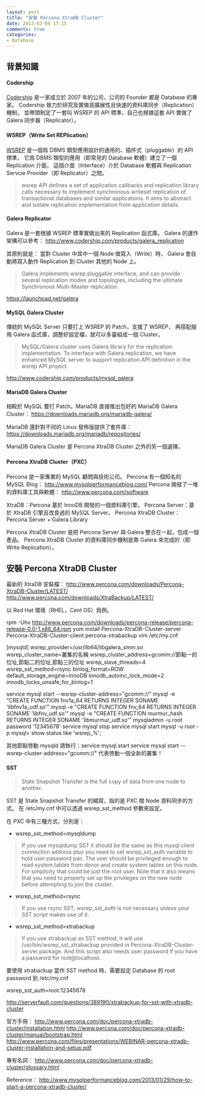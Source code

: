 ```yaml
---
layout: post
title: "安裝 Percona XtraDB Cluster"
date: 2013-03-04 17:15
comments: true
categories:
- Database
---
```


## 背景知識
 
 
#### Codership

[Codership][1] 是一家成立於 2007 年的公司，公司的 Founder 都是 Database 的專家。
Codership 致力於研究及實做高擴展性且快速的資料庫同步（Replication）機制，
並帶頭制定了一套叫 WSREP 的 API 標準，自己也根據這套 API 實做了 Galera 同步器（Replicator）。
 
#### WSREP（Write Set REPlication）

[WSREP][2] 是一個爲 DBMS 類型應用設計的通用的、插件式（pluggable）的 API 標準，
它爲 DBMS 類型的應用（即常見的 Database 軟體）建立了一個 Replication 介面，
這個介面（Interface）介於 Database 軟體與 Replication Servcie Provider（即 Replicator）之間。

> wsrep API defines a set of application callbacks and replication library calls necessary to implement synchronous writeset replication of transactional databases and similar applications. It aims to abstract and isolate replication implementation from application details.

#### Galera Replicator

Galera 是一套根據 WSREP 標準實做出來的 Replication 函式庫。
Galera 的運作架構可以參考：<i class="icon-external-link icon-sx"> </i><http://www.codership.com/products/galera_replication>

其原則就是：
當對 Cluster 中其中一個 Node 做寫入（Write）時，
Galera 會自動將寫入動作 Replication 到 Cluster 其他的 Node 上。

> Galera implements wsrep pluggable interface, and can provide several replication modes and topologies, including the ultimate Synchronous Multi-Master replication.

<i class="icon-external-link icon-sx"> </i><https://launchpad.net/galera>


#### MySQL Galera Cluster

傳統的 MySQL Server 只要打上 WSREP 的 Patch，支援了 WSREP，
再搭配服用 Galera 函式庫，調整好設定檔，就可以多臺組成一個 Cluster。

> MySQL/Galera cluster uses Galera library for the replication implementation. To interface with Galera replication, we have enhanced MySQL server to support replication API definition in the wsrep API project.

<i class="icon-external-link icon-sx"> </i><http://www.codership.com/products/mysql_galera>


#### MariaDB Galera Cluster

相較於 MySQL 要打 Patch，MariaDB 直接推出包好的 MariaDB Galera Cluster：
<i class="icon-external-link icon-sx"> </i><https://downloads.mariadb.org/mariadb-galera/>

MariaDB 還針對不同的 Linux 發佈版提供了套件庫：
<i class="icon-external-link icon-sx"> </i><https://downloads.mariadb.org/mariadb/repositories/>

MariaDB Galera Cluster 是 Percona XtraDB Cluster 之外的另一個選擇。


#### Percona XtraDB Cluster（PXC）

Percona 是一家專業的 MySQL 顧問與技術公司。
Percona 有一個知名的 MySQL Blog：<i class="icon-external-link icon-sx"> </i><http://www.mysqlperformanceblog.com/> 
Percona 開發了一堆的資料庫工具與軟體：<i class="icon-external-link icon-sx"> </i><http://www.percona.com/software> 

XtraDB：Percona 基於 InnoDB 開發的一個資料庫引擎。
Percona Server：基於 XtraDB 引擎且改良過的 MySQL Server。
Percona XtraDB Cluster：Percona Server + Galera Library

Percona XtraDB Cluster 是把 Percona Server 與 Galera 整合在一起，包成一個產品。
Percona XtraDB Cluster 的資料庫同步機制是靠 Galera 來完成的（即 Write Replication）。 


## 安裝 Percona XtraDB Cluster
 
最新的 XtraDB 安裝檔：
<i class="icon-external-link icon-sx"> </i><http://www.percona.com/downloads/Percona-XtraDB-Cluster/LATEST/>
<i class="icon-external-link icon-sx"> </i><http://www.percona.com/downloads/XtraBackup/LATEST/>

以 Red Hat 環境（RHEL，Cent OS）爲例。

rpm -Uhv http://www.percona.com/downloads/percona-release/percona-release-0.0-1.x86_64.rpm
yum install Percona-XtraDB-Cluster-server Percona-XtraDB-Cluster-client percona-xtrabackup
vim /etc/my.cnf

[mysqld]
wsrep_provider=/usr/lib64/libgalera_smm.so
wsrep_cluster_name=叢集的名稱
wsrep_cluster_address=gcomm://節點一的位址,節點二的位址,節點三的位址
wsrep_slave_threads=4
wsrep_sst_method=rsync
binlog_format=ROW
default_storage_engine=InnoDB
innodb_autoinc_lock_mode=2
innodb_locks_unsafe_for_binlog=1

service mysql start --wsrep-cluster-address="gcomm://"
mysql -e "CREATE FUNCTION fnv1a_64 RETURNS INTEGER SONAME 'libfnv1a_udf.so'"
mysql -e "CREATE FUNCTION fnv_64 RETURNS INTEGER SONAME 'libfnv_udf.so'"
mysql -e "CREATE FUNCTION murmur_hash RETURNS INTEGER SONAME 'libmurmur_udf.so'"
mysqladmin -u root password '12345678'
service mysql stop
service mysql start
mysql -u root -p
mysql> show status like 'wsrep_%';
 
其他節點啓動 mysqld 請執行：service mysql start
service mysql start --wsrep-cluster-address="gcomm://" 代表啓動一個全新的叢集！

#### SST

> State Snapshot Transfer is the full copy of data from one node to another.

SST 是 State Snapshot Transfer 的縮寫，指的是 PXC 間 Node 資料同步的方式。
在 /etc/my.cnf 中可以透過 wsrep_sst_method 參數來設定。

在 PXC 中有三種方式，分別是：

* wsrep_sst_method=mysqldump

> If you use mysqldump SST it should be the same as this mysql client connection address plus you need to set wsrep_sst_auth variable to hold user:password pair. The user should be privileged enough to read system tables from donor and create system tables on this node. For simplicity that could be just the root user. Note that it also means that you need to properly set up the privileges on the new node before attempting to join the cluster.

* wsrep_sst_method=rsync

> If you use rsync SST, wsrep_sst_auth is not necessary unless your SST script makes use of it.

* wsrep_sst_method=xtrabackup

> If you use xtrabackup as SST method, it will use /usr/bin/wsrep_sst_xtrabackup provided in Percona-XtraDB-Cluster-server package. And this script also needs user password if you have a password for root@localhost.

要使用 xtrabackup 當作 SST method 時，需要設定 Database 的 root password 到 /etc/my.cnf

 wsrep_sst_auth=root:12345678

<i class="icon-external-link icon-sx"> </i><http://serverfault.com/questions/389190/xtrabackup-for-sst-with-xtradb-cluster>



官方手冊：
<i class="icon-external-link icon-sx"> </i><http://www.percona.com/doc/percona-xtradb-cluster/installation.html>
<i class="icon-external-link icon-sx"> </i><http://www.percona.com/doc/percona-xtradb-cluster/manual/bootstrap.html>
<i class="icon-external-link icon-sx"> </i><http://www.percona.com/files/presentations/WEBINAR-percona-xtradb-cluster-installation-and-setup.pdf>

專有名詞：
<i class="icon-external-link icon-sx"> </i><http://www.percona.com/doc/percona-xtradb-cluster/glossary.html>

Reference：
http://www.mysqlperformanceblog.com/2013/01/29/how-to-start-a-percona-xtradb-cluster/

[1]: http://www.codership.com/company/
[2]: https://launchpad.net/wsrep/
[3]: https://launchpad.net/wsrep-group/

